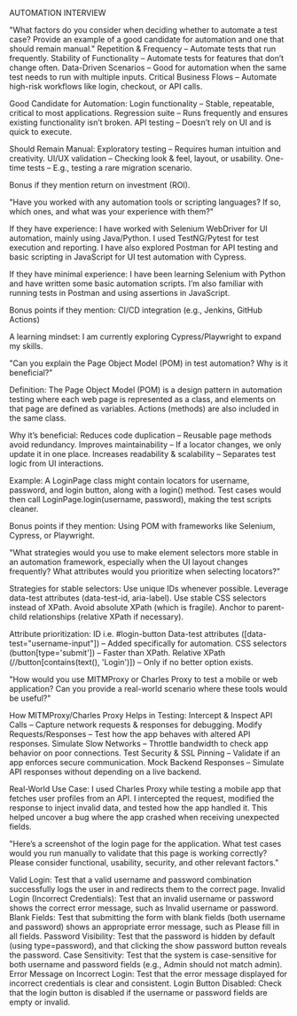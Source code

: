 AUTOMATION INTERVIEW

"What factors do you consider when deciding whether to automate a test case? Provide an example of a good candidate for automation and one that should remain manual."
Repetition & Frequency – Automate tests that run frequently.
Stability of Functionality – Automate tests for features that don’t change often.
Data-Driven Scenarios – Good for automation when the same test needs to run with multiple inputs.
Critical Business Flows – Automate high-risk workflows like login, checkout, or API calls.

Good Candidate for Automation:
Login functionality – Stable, repeatable, critical to most applications.
Regression suite – Runs frequently and ensures existing functionality isn’t broken.
API testing – Doesn’t rely on UI and is quick to execute.

Should Remain Manual:
Exploratory testing – Requires human intuition and creativity.
UI/UX validation – Checking look & feel, layout, or usability.
One-time tests – E.g., testing a rare migration scenario.

Bonus if they mention return on investment (ROI).

"Have you worked with any automation tools or scripting languages? If so, which ones, and what was your experience with them?"

If they have experience:
I have worked with Selenium WebDriver for UI automation, mainly using Java/Python. I used TestNG/Pytest for test execution and reporting.
I have also explored Postman for API testing and basic scripting in JavaScript for UI test automation with Cypress.

If they have minimal experience:
I have been learning Selenium with Python and have written some basic automation scripts. I’m also familiar with running tests in Postman and using assertions in JavaScript.

Bonus points if they mention:
CI/CD integration (e.g., Jenkins, GitHub Actions)

A learning mindset: I am currently exploring Cypress/Playwright to expand my skills.

"Can you explain the Page Object Model (POM) in test automation? Why is it beneficial?"

Definition:
The Page Object Model (POM) is a design pattern in automation testing where each web page is represented as a class, and elements on that page are defined as variables. Actions (methods) are also included in the same class.

Why it’s beneficial:
Reduces code duplication – Reusable page methods avoid redundancy.
Improves maintainability – If a locator changes, we only update it in one place.
Increases readability & scalability – Separates test logic from UI interactions.

Example:
A LoginPage class might contain locators for username, password, and login button, along with a login() method. Test cases would then call LoginPage.login(username, password), making the test scripts cleaner.

Bonus points if they mention:
Using POM with frameworks like Selenium, Cypress, or Playwright.

"What strategies would you use to make element selectors more stable in an automation framework, especially when the UI layout changes frequently? What attributes would you prioritize when selecting locators?"

Strategies for stable selectors:
Use unique IDs whenever possible.
Leverage data-test attributes (data-test-id, aria-label).
Use stable CSS selectors instead of XPath.
Avoid absolute XPath (which is fragile).
Anchor to parent-child relationships (relative XPath if necessary).

Attribute prioritization:
ID i.e. #login-button
Data-test attributes ([data-test="username-input"]) – Added specifically for automation.
CSS selectors (button[type='submit']) – Faster than XPath.
Relative XPath (//button[contains(text(), 'Login')]) – Only if no better option exists.

"How would you use MITMProxy or Charles Proxy to test a mobile or web application? Can you provide a real-world scenario where these tools would be useful?"

How MITMProxy/Charles Proxy Helps in Testing:
Intercept & Inspect API Calls – Capture network requests & responses for debugging.
Modify Requests/Responses – Test how the app behaves with altered API responses.
Simulate Slow Networks – Throttle bandwidth to check app behavior on poor connections.
Test Security & SSL Pinning – Validate if an app enforces secure communication.
Mock Backend Responses – Simulate API responses without depending on a live backend.

Real-World Use Case:
I used Charles Proxy while testing a mobile app that fetches user profiles from an API. I intercepted the request, modified the response to inject invalid data, and tested how the app handled it. This helped uncover a bug where the app crashed when receiving unexpected fields.

"Here’s a screenshot of the login page for the application. What test cases would you run manually to validate that this page is working correctly? Please consider functional, usability, security, and other relevant factors."

Valid Login: Test that a valid username and password combination successfully logs the user in and redirects them to the correct page.
Invalid Login (Incorrect Credentials): Test that an invalid username or password shows the correct error message, such as Invalid username or password.
Blank Fields: Test that submitting the form with blank fields (both username and password) shows an appropriate error message, such as Please fill in all fields.
Password Visibility: Test that the password is hidden by default (using type=password), and that clicking the show password button reveals the password.
Case Sensitivity: Test that the system is case-sensitive for both username and password fields (e.g., Admin should not match admin).
Error Message on Incorrect Login: Test that the error message displayed for incorrect credentials is clear and consistent.
Login Button Disabled: Check that the login button is disabled if the username or password fields are empty or invalid.